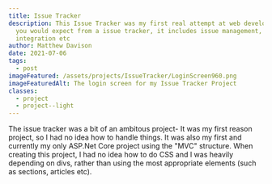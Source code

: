 ```yaml
---
title: Issue Tracker
description: This Issue Tracker was my first real attempt at web development- As
  you would expect from a issue tracker, it includes issue management, database
  integration etc
author: Matthew Davison
date: 2021-07-06
tags:
  - post
imageFeatured: /assets/projects/IssueTracker/LoginScreen960.png
imageFeaturedAlt: The login screen for my Issue Tracker Project
classes:
  - project
  - project--light
---
```


The issue tracker was a bit of an ambitous project- It was my first reason project, so I had no idea how to handle things. It was also my first and currently my only ASP.Net Core project using the "MVC" structure. When creating this project, I had no idea how to do CSS and I was heavily depending on divs, rather than using the most appropriate elements (such as sections, articles etc).